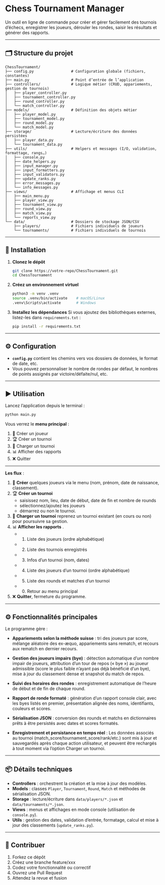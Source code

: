 # Chess Tournament Manager

Un outil en ligne de commande pour créer et gérer facilement des tournois d’échecs, enregistrer les joueurs, dérouler les rondes, saisir les résultats et générer des rapports.

---

## 🗂️ Structure du projet

```
ChessTournament/
├── config.py                 # Configuration globale (fichiers, constantes)
├── main.py                   # Point d’entrée de l’application
├── controllers/              # Logique métier (CRUD, appariements, gestion de tournois)
│   ├── player_controller.py
│   ├── tournament_controller.py
│   ├── round_controller.py
│   └── match_controller.py
├── models/                   # Définition des objets métier
│   ├── player_model.py
│   ├── tournament_model.py
│   ├── round_model.py
│   └── match_model.py
├── storage/                  # Lecture/écriture des données persistées
│   ├── player_data.py
│   └── tournament_data.py
├── utils/                    # Helpers et messages (I/O, validation, formattage, rangs…)
│   ├── console.py
│   ├── date_helpers.py
│   ├── input_manager.py
│   ├── input_formatters.py
│   ├── input_validators.py
│   ├── update_ranks.py
│   ├── error_messages.py
│   └── info_messages.py
├── views/                    # Affichage et menus CLI
│   ├── main_menu.py
│   ├── player_view.py
│   ├── tournament_view.py
│   ├── round_view.py
│   ├── match_view.py
│   └── reports_view.py
└── data/                     # Dossiers de stockage JSON/CSV
    ├── players/              # Fichiers individuels de joueurs
    └── tournaments/          # Fichiers individuels de tournois
```

---

## 🚀 Installation

1. **Clonez le dépôt**

   ```bash
   git clone https://votre-repo/ChessTournament.git
   cd ChessTournament
   ```

2. **Créez un environnement virtuel**

   ```bash
   python3 -m venv .venv
   source .venv/bin/activate    # macOS/Linux
   .venv\Scripts\activate       # Windows
   ```

3. **Installez les dépendances**
   Si vous ajoutez des bibliothèques externes, listez-les dans `requirements.txt` :

   ```bash
   pip install -r requirements.txt
   ```

---

## ⚙️ Configuration

* **`config.py`** contient les chemins vers vos dossiers de données, le format de date, etc.
* Vous pouvez personnaliser le nombre de rondes par défaut, le nombres de points assignés par victoire/défaite/nul, etc.

---

## ▶️ Utilisation

Lancez l’application depuis le terminal :

```bash
python main.py
```

Vous verrez le **menu principal** :

1. 🧑 Créer un joueur
2. 🏆 Créer un tournoi
3. 📂 Charger un tournoi
4. 📊 Afficher des rapports
0. ❌ Quitter

---

**Les flux** :

1. 🧑 **Créer** quelques joueurs via le menu (nom, prénom, date de naissance, classement).
2. 🏆 **Créer un tournoi** 
    - saisissez nom, lieu, date de début, date de fin et nombre de rounds
    - sélectionnez/ajoutez les joueurs 
    - démarrez ou non le tournoi.
3. 📂 **Charger un tournoi** reprenez un tournoi existant (en cours ou non) pour poursuivre sa gestion.
4. 📊 **Afficher les rapports** .
    - 1. Liste des joueurs (ordre alphabétique)
    - 2. Liste des tournois enregistrés
    - 3. Infos d’un tournoi (nom, dates)
    - 4. Liste des joueurs d’un tournoi (ordre alphabétique)
    - 5. Liste des rounds et matches d’un tournoi
    - 0. Retour au menu principal
0. ❌ **Quitter**, fermeture du programme.

---

## ⚙️ Fonctionnalités principales

Le programme gère :

- **Appariements selon la méthode suisse** : tri des joueurs par score, mélange aléatoire des ex-æquo, appariements sans rematch, et recours aux rematch en dernier recours.

- **Gestion des joueurs impairs (bye)** : détection automatique d’un nombre impair de joueurs, attribution d’un tour de repos (« bye ») au joueur admissible (score le plus faible n’ayant pas déjà bénéficié d’un bye), mise à jour du classement dense et snapshot du match de repos.

- **Suivi des horaires des rondes** : enregistrement automatique de l’heure de début et de fin de chaque round.

- **Rapport de ronde formaté** : génération d’un rapport console clair, avec les byes listés en premier, présentation alignée des noms, identifiants, couleurs et scores.

- **Sérialisation JSON** : conversion des rounds et matchs en dictionnaires prêts à être persistés avec dates et scores formatés.

- **Enregistrement et persistance en temps réel** : Les données associés au tournoi (match_score/tournament_score/rank/etc.) sont mis à jour et sauvegardés après chaque action utilisateur, et peuvent être rechargés à tout moment via l’option Charger un tournoi.

---

## 📦 Détails techniques

* **Controllers** : orchestrent la création et la mise à jour des modèles.
* **Models** : classes `Player`, `Tournament`, `Round`, `Match` et méthodes de sérialisation JSON.
* **Storage** : lecture/écriture dans `data/players/*.json` et `data/tournaments/*.json`.
* **Views** : menus et affichages en mode console (utilisation de `console.py`).
* **Utils** : gestion des dates, validation d’entrée, formatage, calcul et mise à jour des classements (`update_ranks.py`).

---

## 🤝 Contribuer

1. Forkez ce dépôt
2. Créez une branche feature/xxx
3. Codez votre fonctionnalité ou correctif
4. Ouvrez une Pull Request
5. Attendez la revue et fusion
